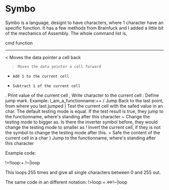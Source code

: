 # Symbo

Symbo is a language, designt to have characters, where 1 character have an specific function.
It has a few methods from Brainfuck and I added a little bit of the mechanics of Assembly.
The whole command list is,

cmd   function
----- ------------------
<     Moves the data pointer a cell back
>     Moves the data pointer a cell forward
+     Add 1 to the current cell
-     Subtract 1 of the current cell
.     Print value of the current cell
,     Write character to the current cell
:     Define jump mark. Example: I_am_a_functionname:++
/     Jump Back to the last point, from where you last jumped
|     Test the current cell with the safed value in an char. The default testing mode is equal. If the test result is true, they jump to the functionname, where's standing after this character
~     Change the testing mode to bigger as. Is there the inverter symbol before, they would change the testing mode to smaller as
!     Invert the current cell, if they is not the symbol to change the testing mode after this.
=     Safe the content of the current cell in a char
}     Jump to the functionname, where's standing after this character



Example code:

!=!loop:+.!~|loop

This loops 255 times and give all single characters between 0 and 255 out.

The same code in an different notation:
!>loop:+.<=>!~|loop
